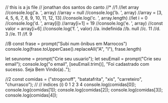 // this is a js file
// jonathan dos santos do canto 
//*
//1
//let array
//console.log('a. ', array)
//array = null
//console.log('b. ', array)
//array = [3, 4, 5, 6, 7, 8, 9, 10, 11, 12, 13]
//console.log('c. ', array.length)
//let i = 0
//console.log('d. ', array[i])
//array[i+1] = 19
//console.log('e. ', array)
//const valor = array[i+6]
//console.log('f. ', valor)
//a. indefinida 
//b. null
//c. 11
//d. 3
//e. 11
//f. 9

//B
const frase = prompt("Subi num ônibus em Marrocos")
console.log(frase.toUpperCase().replaceAll("A", "I"), frase.length)

let seunome = prompt("Crie seu usuario");
let seuEmail = prompt("Crie seu email");
console.log("o email", [seuEmail.trim()], "Foi cadastrado com sucesso. Seja Bem Vindo(a)..");

//2
const comidas = ("strogonoff", "batatafrita", "xis", "carreteiro", "churrasco");
// // indices (i)    0              1            2         3            4
console.log(comidas[0]); 
console.log(comidas[1]);
console.log(comidas[2]);
console.log(comidas[3]);
console.log(comidas[4]);


